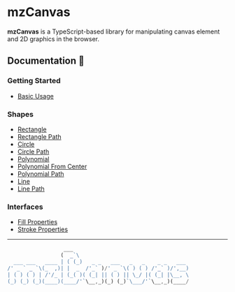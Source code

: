 # mzCanvas

**mzCanvas** is a TypeScript-based library for manipulating canvas element and 2D graphics in the browser.

## Documentation 🔖
### Getting Started 
- [Basic Usage](https://canvas.mzsoft.org/pages/basic-usage.html)
### Shapes 
- [Rectangle](https://canvas.mzsoft.org/pages/rectangle.html)
- [Rectangle Path](https://canvas.mzsoft.org/pages/rectangle-path.html)
- [Circle](https://canvas.mzsoft.org/pages/circle.html)
- [Circle Path](https://canvas.mzsoft.org/pages/circle-path.html)
- [Polynomial](https://canvas.mzsoft.org/pages/polynomial.html)
- [Polynomial From Center](https://canvas.mzsoft.org/pages/polynomial-from-center.html)
- [Polynomial Path](https://canvas.mzsoft.org/pages/polynomial-path.html)
- [Line](https://canvas.mzsoft.org/pages/line.html)
- [Line Path](https://canvas.mzsoft.org/pages/line-path.html)
### Interfaces 
- [Fill Properties](https://canvas.mzsoft.org/pages/fill-properties.html)
- [Stroke Properties](https://canvas.mzsoft.org/pages/stroke-properties.html)
------------------------------















































































































































```ts
                  ___                                     
                 (  _`\                                   
  ___ ___   ____ | ( (_)   _ _   ___   _   _    _ _   ___ 
/' _ ` _ `\(_  ,)| |  _  /'_` )/' _ `\( ) ( ) /'_` )/',__)
| ( ) ( ) | /'/_ | (_( )( (_| || ( ) || \_/ |( (_| |\__, \
(_) (_) (_)(____)(____/'`\__,_)(_) (_)`\___/'`\__,_)(____/

```






























































































